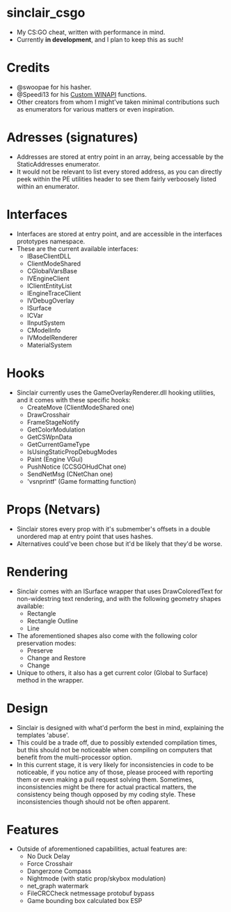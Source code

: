 # sinclair_csgo
- My CS:GO cheat, written with performance in mind. 
- Currently **in development**, and I plan to keep this as such!

# Credits
- @swoopae for his hasher.
- @Speedi13 for his [Custom WINAPI](https://github.com/Speedi13/Custom-GetProcAddress-and-GetModuleHandle-and-more) functions.
- Other creators from whom I might've taken minimal contributions such as enumerators for various matters or even inspiration.

# Adresses (signatures)
- Addresses are stored at entry point in an array, being accessable by the StaticAddresses enumerator.
- It would not be relevant to list every stored address, as you can directly peek within the PE utilities header to see them fairly verboosely listed within an enumerator.

# Interfaces
- Interfaces are stored at entry point, and are accessible in the interfaces prototypes namespace.
- These are the current available interfaces:
  - IBaseClientDLL
  - ClientModeShared
  - CGlobalVarsBase
  - IVEngineClient
  - IClientEntityList
  - IEngineTraceClient
  - IVDebugOverlay
  - ISurface
  - ICVar
  - IInputSystem
  - CModelInfo
  - IVModelRenderer
  - MaterialSystem

# Hooks
- Sinclair currently uses the GameOverlayRenderer.dll hooking utilities, and it comes with these specific hooks:
  - CreateMove (ClientModeShared one)
  - DrawCrosshair
  - FrameStageNotify
  - GetColorModulation
  - GetCSWpnData
  - GetCurrentGameType
  - IsUsingStaticPropDebugModes
  - Paint (Engine VGui)
  - PushNotice (CCSGOHudChat one)
  - SendNetMsg (CNetChan one)
  - 'vsnprintf' (Game formatting function)

# Props (Netvars)
- Sinclair stores every prop with it's submember's offsets in a double unordered map at entry point that uses hashes. 
- Alternatives could've been chose but it'd be likely that they'd be worse.

# Rendering
- Sinclair comes with an ISurface wrapper that uses DrawColoredText for non-widestring text rendering, and with the following geometry shapes available:
  - Rectangle
  - Rectangle Outline
  - Line
- The aforementioned shapes also come with the following color preservation modes:
  - Preserve
  - Change and Restore
  - Change
- Unique to others, it also has a get current color (Global to Surface) method in the wrapper.

# Design
- Sinclair is designed with what'd perform the best in mind, explaining the templates 'abuse'. 
- This could be a trade off, due to possibly extended compilation times, but this should not be noticeable when compiling on computers that benefit from the multi-processor option.
- In this current stage, it is very likely for inconsistencies in code to be noticeable, if you notice any of those, please proceed with reporting them or even making a pull request solving them. Sometimes, inconsistencies might be there for actual practical matters, the consistency being though opposed by my coding style. These inconsistencies though should not be often apparent.

# Features
- Outside of aforementioned capabilities, actual features are:
  - No Duck Delay
  - Force Crosshair
  - Dangerzone Compass
  - Nightmode (with static prop/skybox modulation)
  - net_graph watermark
  - FileCRCCheck netmessage protobuf bypass
  - Game bounding box calculated box ESP
